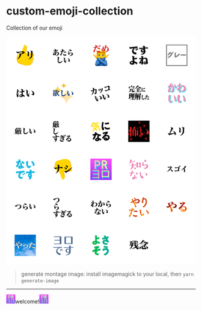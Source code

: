# custom-emoji-collection

Collection of our emoji

![](https://github.com/sushi-kun/custom-emoji-collection/blob/master/media/collection-montage.png?raw=true)

> generate montage image: install imagemagick to your local, then `yarn generate-image`

---

<img src="https://github.com/sushi-kun/custom-emoji-collection/blob/master/original-emoji/images/pryoro.png?raw=true" width="24px">welcome!<img src="https://github.com/sushi-kun/custom-emoji-collection/blob/master/original-emoji/images/pryoro.png?raw=true" width="24px">
